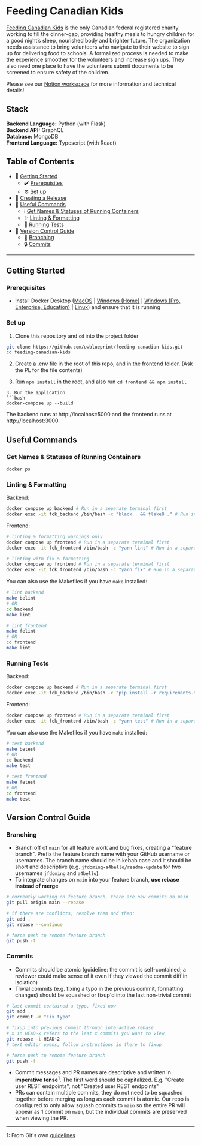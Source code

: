 # Feeding Canadian Kids

[Feeding Canadian Kids](https://feedingcanadiankids.org) is the only Canadian federal registered charity working to fill the dinner-gap, providing healthy meals to hungry children for a good night’s sleep, nourished body and brighter future. The organization needs assistance to bring volunteers who navigate to their website to sign up for delivering food to schools. A formalized process is needed to make the experience smoother for the volunteers and increase sign ups. They also need one place to have the volunteers submit documents to be screened to ensure safety of the children.

Please see our [Notion workspace](https://www.notion.so/uwblueprintexecs/Dev-e3112e78136f49b4b042e9a0d9df9723) for more information and technical details!

## Stack

**Backend Language:** Python (with Flask)<br>
**Backend API:** GraphQL<br>
**Database:** MongoDB<br>
**Frontend Language:** Typescript (with React)<br>

## Table of Contents

- 👷 [Getting Started](#getting-started)
  - ✔️ [Prerequisites](#prerequisites)
  - ⚙️ [Set up](#set-up)
- 🚀 [Creating a Release](#creating-a-release)
- 🧰 [Useful Commands](#useful-commands)
  - ℹ️ [Get Names & Statuses of Running Containers](#get-names--statuses-of-running-containers)
  - ✨ [Linting & Formatting](#linting--formatting)
  - 🧪 [Running Tests](#running-tests)
- 🌳 [Version Control Guide](#version-control-guide)
  - 🌿 [Branching](#branching)
  - 🔒 [Commits](#commits)

---

## Getting Started

### Prerequisites

- Install Docker Desktop ([MacOS](https://docs.docker.com/docker-for-mac/install/) | [Windows (Home)](https://docs.docker.com/docker-for-windows/install-windows-home/) | [Windows (Pro, Enterprise, Education)](https://docs.docker.com/docker-for-windows/install/) | [Linux](https://docs.docker.com/engine/install/#server)) and ensure that it is running
<!-- - Ask a member of the Internal Tools team to be added to our Firebase and MongoDB Atlas projects
- Set up Vault client for secret management, see instructions [here](https://www.notion.so/uwblueprintexecs/Secret-Management-2d5b59ef0987415e93ec951ce05bf03e) -->

### Set up

1. Clone this repository and `cd` into the project folder

```bash
git clone https://github.com/uwblueprint/feeding-canadian-kids.git
cd feeding-canadian-kids
```

<!-- 2. Pull secrets from Vault (Skip this step for now)
```bash
vault kv get -format=json kv/fck | python update_secret_files.py -->

2. Create a .env file in the root of this repo, and in the frontend folder. (Ask the PL for the file contents)

3. Run `npm install` in the root, and also run `cd frontend && npm install`

````
3. Run the application
```bash
docker-compose up --build
````

The backend runs at http://localhost:5000 and the frontend runs at http://localhost:3000.

## Useful Commands

### Get Names & Statuses of Running Containers

```bash
docker ps
```

### Linting & Formatting

Backend:

```bash
docker compose up backend # Run in a separate terminal first
docker exec -it fck_backend /bin/bash -c "black . && flake8 ." # Run in a separate terminal after the first command
```

Frontend:

```bash
# linting & formatting warnings only
docker compose up frontend # Run in a separate terminal first
docker exec -it fck_frontend /bin/bash -c "yarn lint" # Run in a separate terminal after the first command

# linting with fix & formatting
docker compose up frontend # Run in a separate terminal first
docker exec -it fck_frontend /bin/bash -c "yarn fix" # Run in a separate terminal after the first command
```

You can also use the Makefiles if you have `make` installed:

```bash
# lint backend
make belint
# OR
cd backend
make lint

# lint frontend
make felint
# OR
cd frontend
make lint

```

### Running Tests

Backend:

```bash
docker compose up backend # Run in a separate terminal first
docker exec -it fck_backend /bin/bash -c "pip install -r requirements.txt && python -m pytest" # Run in a separate terminal after the first command
```

Frontend:

```bash
docker compose up frontend # Run in a separate terminal first
docker exec -it fck_frontend /bin/bash -c "yarn test" # Run in a separate terminal after the first command
```

You can also use the Makefiles if you have `make` installed:

```bash
# test backend
make betest
# OR
cd backend
make test

# test frontend
make fetest
# OR
cd frontend
make test
```

## Version Control Guide

### Branching

- Branch off of `main` for all feature work and bug fixes, creating a "feature branch". Prefix the feature branch name with your GitHub username or usernames. The branch name should be in kebab case and it should be short and descriptive (e.g. `jfdoming-a4bello/readme-update` for two usernames `jfdoming` and `a4bello`).
- To integrate changes on `main` into your feature branch, **use rebase instead of merge**

```bash
# currently working on feature branch, there are new commits on main
git pull origin main --rebase

# if there are conflicts, resolve them and then:
git add .
git rebase --continue

# force push to remote feature branch
git push -f
```

### Commits

- Commits should be atomic (guideline: the commit is self-contained; a reviewer could make sense of it even if they viewed the commit diff in isolation)
- Trivial commits (e.g. fixing a typo in the previous commit, formatting changes) should be squashed or fixup'd into the last non-trivial commit

```bash
# last commit contained a typo, fixed now
git add .
git commit -m "Fix typo"

# fixup into previous commit through interactive rebase
# x in HEAD~x refers to the last x commits you want to view
git rebase -i HEAD~2
# text editor opens, follow instructions in there to fixup

# force push to remote feature branch
git push -f
```

- Commit messages and PR names are descriptive and written in **imperative tense**<sup>1</sup>. The first word should be capitalized. E.g. "Create user REST endpoints", not "Created user REST endpoints"
- PRs can contain multiple commits, they do not need to be squashed together before merging as long as each commit is atomic. Our repo is configured to only allow squash commits to `main` so the entire PR will appear as 1 commit on `main`, but the individual commits are preserved when viewing the PR.

---

1: From Git's own [guidelines](https://github.com/git/git/blob/311531c9de557d25ac087c1637818bd2aad6eb3a/Documentation/SubmittingPatches#L139-L145)
